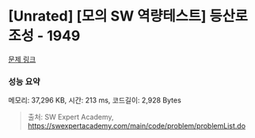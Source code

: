 # [Unrated] [모의 SW 역량테스트] 등산로 조성 - 1949 

[문제 링크](https://swexpertacademy.com/main/code/problem/problemDetail.do?contestProbId=AV5PoOKKAPIDFAUq) 

### 성능 요약

메모리: 37,296 KB, 시간: 213 ms, 코드길이: 2,928 Bytes



> 출처: SW Expert Academy, https://swexpertacademy.com/main/code/problem/problemList.do